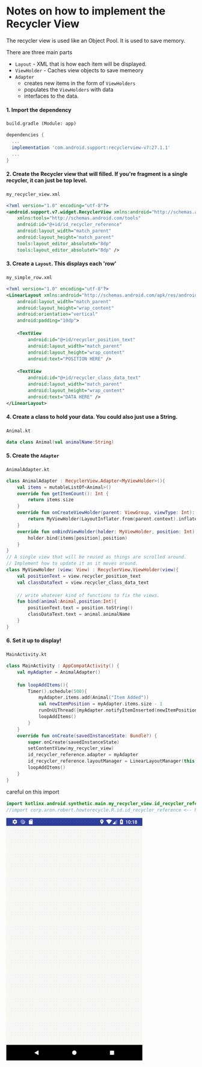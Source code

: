# Notes on how to implement the Recycler View

The recycler view is used like an Object Pool. It is used to save memory.

There are three main parts

- `Layout` - XML that is how each item will be displayed.
- `ViewHolder` - Caches view objects to save memeory
- `Adapter`
  - creates new items in the form of `ViewHolders`
  - populates the `ViewHolders` with data
  - interfaces to the data.

#### 1. Import the dependency

`build.gradle (Module: app)`

```gradle
dependencies {
  ...
  implementation 'com.android.support:recyclerview-v7:27.1.1'
  ...
}
```


#### 2. Create the Recycler view that will filled. If you're fragment is a single recycler, it can just be top level.

`my_recycler_view.xml`

```xml
<?xml version="1.0" encoding="utf-8"?>
<android.support.v7.widget.RecyclerView xmlns:android="http://schemas.android.com/apk/res/android"
    xmlns:tools="http://schemas.android.com/tools"
    android:id="@+id/id_recycler_reference"
    android:layout_width="match_parent"
    android:layout_height="match_parent"
    tools:layout_editor_absoluteX="8dp"
    tools:layout_editor_absoluteY="8dp" />
```


#### 3. Create a `Layout`. This displays each 'row'

`my_simple_row.xml`

```xml
<?xml version="1.0" encoding="utf-8"?>
<LinearLayout xmlns:android="http://schemas.android.com/apk/res/android"
    android:layout_width="match_parent"
    android:layout_height="wrap_content"
    android:orientation="vertical"
    android:padding="10dp">

    <TextView
        android:id="@+id/recycler_position_text"
        android:layout_width="match_parent"
        android:layout_height="wrap_content"
        android:text="POSITION HERE" />

    <TextView
        android:id="@+id/recycler_class_data_text"
        android:layout_width="match_parent"
        android:layout_height="wrap_content"
        android:text="DATA HERE" />
</LinearLayout>
```

#### 4. Create a class to hold your data. You could also just use a String.

`Animal.kt`

```kotlin
data class Animal(val animalName:String)
```
#### 5. Create the `Adapter`

`AnimalAdapter.kt`

```kotlin
class AnimalAdapter : RecyclerView.Adapter<MyViewHolder>(){
    val items = mutableListOf<Animal>()
    override fun getItemCount(): Int {
        return items.size
    }
    override fun onCreateViewHolder(parent: ViewGroup, viewType: Int): MyViewHolder {
        return MyViewHolder(LayoutInflater.from(parent.context).inflate(R.layout.my_simple_row, parent, false))
    }
    override fun onBindViewHolder(holder: MyViewHolder, position: Int) {
        holder.bind(items[position],position)
    }
}
// A single view that will be reused as things are scrolled around.
// Implement how to update it as it moves around.
class MyViewHolder (view: View) : RecyclerView.ViewHolder(view){
    val positionText = view.recycler_position_text
    val classDataText = view.recycler_class_data_text

    // write whatever kind of functions to fix the views.
    fun bind(animal:Animal,position:Int){
        positionText.text = position.toString()
        classDataText.text = animal.animalName
    }
}
```



#### 6. Set it up to display!

`MainActivity.kt`

```kotlin
class MainActivity : AppCompatActivity() {
    val myAdapter = AnimalAdapter()

    fun loopAddItems(){
        Timer().schedule(500){
            myAdapter.items.add(Animal("Item Added"))
            val newItemPosition = myAdapter.items.size - 1
            runOnUiThread({myAdapter.notifyItemInserted(newItemPosition)})
            loopAddItems()
        }
    }
    override fun onCreate(savedInstanceState: Bundle?) {
        super.onCreate(savedInstanceState)
        setContentView(my_recycler_view)
        id_recycler_reference.adapter = myAdapter
        id_recycler_reference.layoutManager = LinearLayoutManager(this)
        loopAddItems()
    }
}
```

careful on this import

```kotlin
import kotlinx.android.synthetic.main.my_recycler_view.id_recycler_reference
//import corp.aron.robert.howtorecycle.R.id.id_recycler_reference <-- NOT THIS ONE
```

![recycler example](https://github.com/RobertAron/AndroidNotes/blob/master/res/recycler_example.gif)
